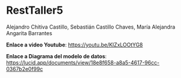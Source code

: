 # RestTaller5
Alejandro Chitiva Castillo, Sebastián Castillo Chaves, María Alejandra Angarita Barrantes

**Enlace a video Youtube**: https://youtu.be/KIZxLOOtYG8

**Enlace a Diagrama del modelo de datos**: https://lucid.app/documents/view/18e8f658-a8a5-4617-96cc-0367b2e0f99c
